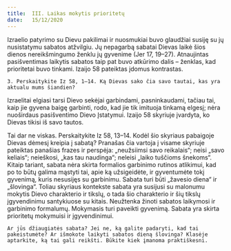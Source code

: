 ```yaml
---
title:  III. Laikas mokytis prioritetų
date:   15/12/2020
---
```


Izraelio patyrimo su Dievu pakilimai ir nuosmukiai buvo glaudžiai susiję su jų nusistatymu sabatos atžvilgiu. Jų nepagarbą sabatai Dievas laikė šios dienos nereikšmingumo ženklu jų gyvenime (Jer 17, 19–27). Atnaujintas pasišventimas laikytis sabatos taip pat buvo atkūrimo dalis – ženklas, kad prioritetai buvo tinkami. Izaijo 58 pateiktas įdomus kontrastas.

`3. Perskaitykite Iz 58, 1–14. Ką Dievas sako čia savo tautai, kas yra aktualu mums šiandien?`
														
Izraelitai elgiasi tarsi Dievo sekėjai garbindami, pasninkaudami, tačiau tai, kaip jie gyvena baigę garbinti, rodo, kad jie tik imituoja tinkamą elgesį; nėra nuoširdaus pasišventimo Dievo Įstatymui. Izaijo 58 skyriuje įvardyta, ko Dievas tikisi iš savo tautos.

Tai dar ne viskas. Perskaitykite Iz 58, 13–14. Kodėl šio skyriaus pabaigoje Dievas dėmesį kreipia į sabatą? Pranašas čia vartoja į visame skyriuje pateiktas panašias frazes ir perspėja: „neužsiimsi savo reikalais“; neisi „savo keliais“; neieškosi, „kas tau naudinga“; neleisi „laiko tuščioms šnekoms“. Kitaip tariant, sabata nėra skirta formalios garbinimo rutinos atlikimui, kad po to būtų galima mąstyti tai, apie ką užsigeidėte, ir gyventumėte tokį gyvenimą, kuris nesusijęs su garbinimu. Sabata turi būti „žavesio diena“ ir „šlovinga“. Toliau skyriaus kontekste sabata yra susijusi su malonumu mokytis Dievo charakterio ir tikslų, o tada šio charakterio ir šių tikslų įgyvendinimu santykiuose su kitais. Neužtenka žinoti sabatos laikymosi ir garbinimo formalumų. Mokymasis turi paveikti gyvenimą. Sabata yra skirta prioritetų mokymuisi ir įgyvendinimui.

`Ar jūs džiaugiatės sabata? Jei ne, ką galite padaryti, kad tai pakeistumėte? Ar išmokote laikyti sabatos dieną šlovinga? Klasėje aptarkite, ką tai gali reikšti. Būkite kiek įmanoma praktiškesni.`